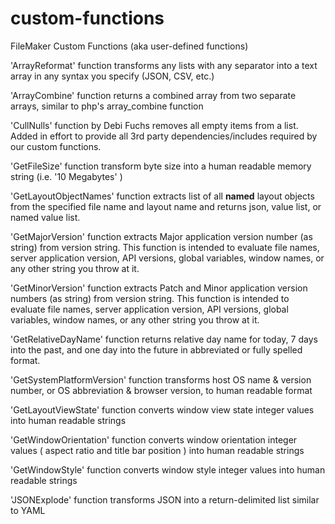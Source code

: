 # custom-functions
FileMaker Custom Functions (aka user-defined functions)

'ArrayReformat' function transforms any lists with any separator into a text array in any syntax you specify (JSON, CSV, etc.)

'ArrayCombine' function returns a combined array from two separate arrays, similar to php's array_combine function

'CullNulls' function by Debi Fuchs removes all empty items from a list. Added in effort to provide all 3rd party dependencies/includes required by our custom functions.

'GetFileSize' function transform byte size into a human readable memory string (i.e. '10 Megabytes' )

'GetLayoutObjectNames' function extracts list of all **named** layout objects from the specified file name and layout name and returns json, value list, or named value list.

'GetMajorVersion' function extracts Major application version number (as string) from version string. This function is intended to evaluate file names, server application version,  API versions, global variables, window names, or any other string you throw at it.

'GetMinorVersion' function extracts Patch and Minor application version numbers (as string) from version string. This function is intended to evaluate file names, server application version,  API versions, global variables, window names, or any other string you throw at it.

'GetRelativeDayName' function returns relative day name for today, 7 days into the past, and one day into the future in abbreviated or fully spelled format.

'GetSystemPlatformVersion' function transforms host OS name & version number, or OS abbreviation & browser version, to human readable format

'GetLayoutViewState' function converts window view state integer values into human readable strings

'GetWindowOrientation' function converts window orientation integer values ( aspect ratio and title bar position ) into human readable strings

'GetWindowStyle' function converts window style integer values into human readable strings

'JSONExplode' function transforms JSON into a return-delimited list similar to YAML
